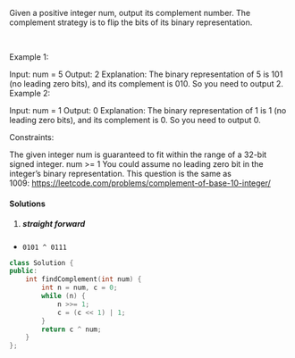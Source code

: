 Given a positive integer num, output its complement number. The complement strategy is to flip the bits of its binary representation.

 

Example 1:

Input: num = 5
Output: 2
Explanation: The binary representation of 5 is 101 (no leading zero bits), and its complement is 010. So you need to output 2.
Example 2:

Input: num = 1
Output: 0
Explanation: The binary representation of 1 is 1 (no leading zero bits), and its complement is 0. So you need to output 0.
 

Constraints:

The given integer num is guaranteed to fit within the range of a 32-bit signed integer.
num >= 1
You could assume no leading zero bit in the integer’s binary representation.
This question is the same as 1009: https://leetcode.com/problems/complement-of-base-10-integer/

#### Solutions

1. ##### straight forward

- `0101 ^ 0111`

```c++
class Solution {
public:
    int findComplement(int num) {
        int n = num, c = 0;
        while (n) {
            n >>= 1;
            c = (c << 1) | 1;
        }
        return c ^ num;
    }
};
```